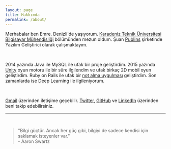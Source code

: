 ```yaml
---
layout: page
title: Hakkımda
permalink: /about/
---
```


<amp-img width="626" height="392" layout="responsive" src="/assets/images/anonymous-censored-mask.jpg"></amp-img>

Merhabalar ben Emre. Denizli'de yaşıyorum. [Karadeniz Teknik Üniversitesi Bilgisayar Mühendisliği](http://www.ktu.edu.tr/bilgisayar) bölümünden mezun oldum. Şuan [Publins](https://www.linkedin.com/company/15146096/) şirketinde Yazılım Geliştirici olarak çalışmaktayım.

<br>

2014 yazında Java ile MySQL ile ufak bir proje geliştirdim. 2015 yazında [Unity](https://unity3d.com/) oyun motoru ile bir süre ilgilendim ve ufak birkaç 2D mobil oyun geliştirdim. Ruby on Rails ile ufak bir [not alma uygulması](https://github.com/emredurukn/ufak-notlar) geliştirdim. Son zamanlarda ise Deep Learning ile ilgileniyorum. 

<br>

[Gmail](mailto:durukan.emre93@gmail.com) üzerinden iletişime geçebilir. [Twitter](https://twitter.com/emredurukn), [GitHub](https://github.com/emredurukn) ve [LinkedIn](https://www.linkedin.com/in/emredurukn/) üzerinden  beni takip edebilirsiniz.


----



<br>

> "Bilgi güçtür. Ancak her güç gibi, bilgiyi de sadece kendisi için saklamak isteyenler var." <br> - Aaron Swartz
